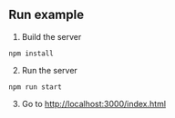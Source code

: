 ## Run example

1. Build the server

```
npm install
```

2. Run the server

```
npm run start
```

3. Go to [http://localhost:3000/index.html](http://localhost:3000/index.html)
